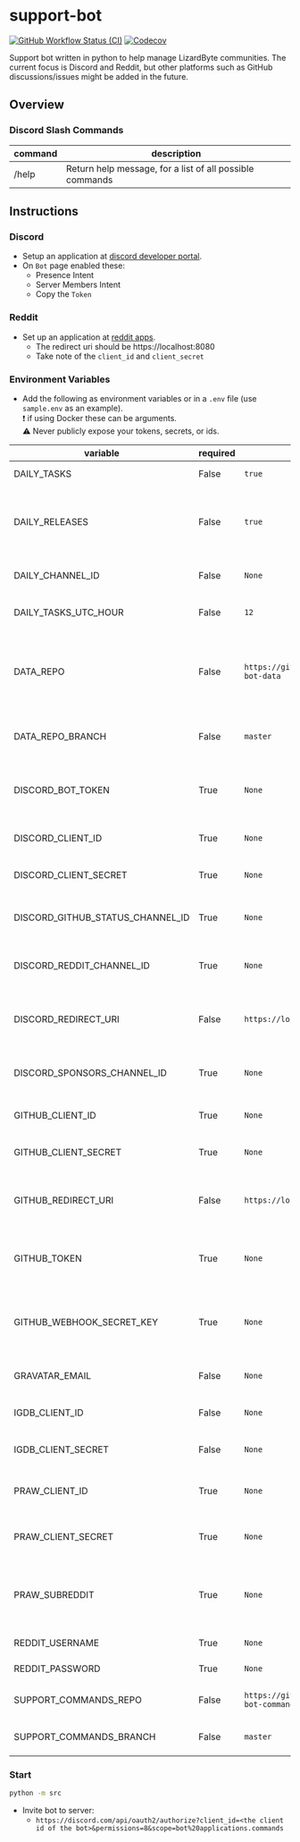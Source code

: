 # support-bot
[![GitHub Workflow Status (CI)](https://img.shields.io/github/actions/workflow/status/lizardbyte/support-bot/ci.yml.svg?branch=master&label=CI%20build&logo=github&style=for-the-badge)](https://github.com/LizardByte/support-bot/actions/workflows/ci.yml?query=branch%3Amaster)
[![Codecov](https://img.shields.io/codecov/c/gh/LizardByte/support-bot.svg?token=900Q93P1DE&style=for-the-badge&logo=codecov&label=codecov)](https://app.codecov.io/gh/LizardByte/support-bot)

Support bot written in python to help manage LizardByte communities. The current focus is Discord and Reddit, but other
platforms such as GitHub discussions/issues might be added in the future.


## Overview

### Discord Slash Commands

| command  | description                                              |
|----------|----------------------------------------------------------|
| /help    | Return help message, for a list of all possible commands |


## Instructions

### Discord

* Setup an application at [discord developer portal](https://discord.com/developers/applications).
* On `Bot` page enabled these:
  * Presence Intent
  * Server Members Intent
  * Copy the `Token`

### Reddit

* Set up an application at [reddit apps](https://www.reddit.com/prefs/apps/).
  * The redirect uri should be https://localhost:8080
  * Take note of the `client_id` and `client_secret`
 
### Environment Variables

* Add the following as environment variables or in a `.env` file (use `sample.env` as an example).  
  :exclamation: if using Docker these can be arguments.  
  :warning: Never publicly expose your tokens, secrets, or ids.  

| variable                         | required | default                                              | description                                                             |
|----------------------------------|----------|------------------------------------------------------|-------------------------------------------------------------------------|
| DAILY_TASKS                      | False    | `true`                                               | Daily tasks on or off.                                                  |
| DAILY_RELEASES                   | False    | `true`                                               | Send a message for each game released on this day in history.           |
| DAILY_CHANNEL_ID                 | False    | `None`                                               | Required if daily_tasks is enabled.                                     |
| DAILY_TASKS_UTC_HOUR             | False    | `12`                                                 | The hour to run daily tasks.                                            |
| DATA_REPO                        | False    | `https://github.com/LizardByte/support-bot-data`     | Repository to store persistent data. This repository should be private! |
| DATA_REPO_BRANCH                 | False    | `master`                                             | Branch to store persistent data.                                        |
| DISCORD_BOT_TOKEN                | True     | `None`                                               | Token from Bot page on discord developer portal.                        |
| DISCORD_CLIENT_ID                | True     | `None`                                               | Discord OAuth2 client id.                                               |
| DISCORD_CLIENT_SECRET            | True     | `None`                                               | Discord OAuth2 client secret.                                           |
| DISCORD_GITHUB_STATUS_CHANNEL_ID | True     | `None`                                               | Channel ID to send GitHub status updates to.                            |
| DISCORD_REDDIT_CHANNEL_ID        | True     | `None`                                               | Channel ID to send Reddit post updates to.                              |
| DISCORD_REDIRECT_URI             | False    | `https://localhost:8080/discord/callback`            | The redirect uri for OAuth2. Must be publicly accessible.               |
| DISCORD_SPONSORS_CHANNEL_ID      | True     | `None`                                               | Channel ID to send sponsorship updates to.                              |
| GITHUB_CLIENT_ID                 | True     | `None`                                               | GitHub OAuth2 client id.                                                |
| GITHUB_CLIENT_SECRET             | True     | `None`                                               | GitHub OAuth2 client secret.                                            |
| GITHUB_REDIRECT_URI              | False    | `https://localhost:8080/github/callback`             | The redirect uri for OAuth2. Must be publicly accessible.               |
| GITHUB_TOKEN                     | True     | `None`                                               | GitHub personal access token. Must have `read:org`                      |
| GITHUB_WEBHOOK_SECRET_KEY        | True     | `None`                                               | A secret value to ensure webhooks are from trusted sources.             |
| GRAVATAR_EMAIL                   | False    | `None`                                               | Gravatar email address for bot avatar.                                  |
| IGDB_CLIENT_ID                   | False    | `None`                                               | Required if daily_releases is enabled.                                  |
| IGDB_CLIENT_SECRET               | False    | `None`                                               | Required if daily_releases is enabled.                                  |
| PRAW_CLIENT_ID                   | True     | `None`                                               | `client_id` from reddit app setup page.                                 |
| PRAW_CLIENT_SECRET               | True     | `None`                                               | `client_secret` from reddit app setup page.                             |
| PRAW_SUBREDDIT                   | True     | `None`                                               | Subreddit to monitor (reddit user should be moderator of the subreddit) |
| REDDIT_USERNAME                  | True     | `None`                                               | Reddit username                                                         |
| REDDIT_PASSWORD                  | True     | `None`                                               | Reddit password                                                         |
| SUPPORT_COMMANDS_REPO            | False    | `https://github.com/LizardByte/support-bot-commands` | Repository for support commands.                                        |
| SUPPORT_COMMANDS_BRANCH          | False    | `master`                                             | Branch for support commands.                                            |

### Start

```bash
python -m src
```

* Invite bot to server:
  * `https://discord.com/api/oauth2/authorize?client_id=<the client id of the bot>&permissions=8&scope=bot%20applications.commands`
